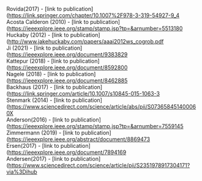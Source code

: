 Rovida(2017) - [link to publication](https://link.springer.com/chapter/10.1007%2F978-3-319-54927-9_4<br />
Acosta Calderon (2010) - [link to publication](https://ieeexplore.ieee.org/stamp/stamp.jsp?tp=&arnumber=5513180<br />
Huckaby (2012) - [link to publication](http://www.jakehuckaby.com/papers/aaai2012ws_cogrob.pdf<br />
Ji (2021) - [link to publication](https://ieeexplore.ieee.org/document/9383829<br />
Kattepur (2018) - [link to publication](https://ieeexplore.ieee.org/document/8592800 <br />
Nagele (2018) - [link to publication](https://ieeexplore.ieee.org/document/8462885<br />
Backhaus (2017) - [link to publication](https://link.springer.com/article/10.1007/s10845-015-1063-3<br />
Stenmark (2014) - [link to publication](https://www.sciencedirect.com/science/article/abs/pii/S073658451400060X<br />
Anderson(2016) - [link to publication](https://ieeexplore.ieee.org/stamp/stamp.jsp?tp=&arnumber=7559145<br />
Zimmermann (2019) - [link to publication](https://ieeexplore.ieee.org/abstract/document/8869473<br />
Ersen(2017) - [link to publication](https://ieeexplore.ieee.org/document/7894169<br />
Andersen(2017) - [link to publication](https://www.sciencedirect.com/science/article/pii/S2351978917304171?via%3Dihub<br />
